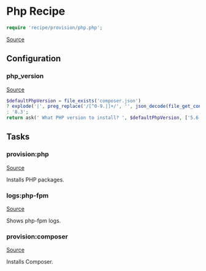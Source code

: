 <!-- DO NOT EDIT THIS FILE! -->
<!-- Instead edit recipe/provision/php.php -->
<!-- Then run bin/docgen -->

# Php Recipe

```php
require 'recipe/provision/php.php';
```

[Source](/recipe/provision/php.php)


## Configuration
### php_version
[Source](https://github.com/deployphp/deployer/blob/master/recipe/provision/php.php#L5)



```php title="Default value"
$defaultPhpVersion = file_exists('composer.json')
? explode('|', preg_replace('/[^0-9.|]+/', '', json_decode(file_get_contents('composer.json'), true)['require']['php'] ?? '8.3'))[0]
: '8.3';
return ask(' What PHP version to install? ', $defaultPhpVersion, ['5.6', '7.4', '8.0', '8.1', '8.2']);
```



## Tasks

### provision:php
[Source](https://github.com/deployphp/deployer/blob/master/recipe/provision/php.php#L13)

Installs PHP packages.




### logs:php-fpm
[Source](https://github.com/deployphp/deployer/blob/master/recipe/provision/php.php#L66)

Shows php-fpm logs.




### provision:composer
[Source](https://github.com/deployphp/deployer/blob/master/recipe/provision/php.php#L71)

Installs Composer.




